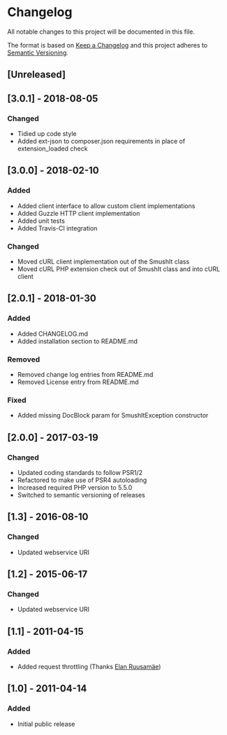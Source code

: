 # Changelog
All notable changes to this project will be documented in this file.

The format is based on [Keep a Changelog](http://keepachangelog.com/en/1.0.0/)
and this project adheres to [Semantic Versioning](http://semver.org/spec/v2.0.0.html).

## [Unreleased]

## [3.0.1] - 2018-08-05
### Changed
- Tidied up code style
- Added ext-json to composer.json requirements in place of extension_loaded check

## [3.0.0] - 2018-02-10
### Added
- Added client interface to allow custom client implementations
- Added Guzzle HTTP client implementation
- Added unit tests
- Added Travis-CI integration

### Changed
- Moved cURL client implementation out of the SmushIt class
- Moved cURL PHP extension check out of SmushIt class and into cURL client

## [2.0.1] - 2018-01-30
### Added
- Added CHANGELOG.md
- Added installation section to README.md

### Removed
- Removed change log entries from README.md
- Removed License entry from README.md

### Fixed
- Added missing DocBlock param for SmushItException constructor

## [2.0.0] - 2017-03-19
### Changed
- Updated coding standards to follow PSR1/2
- Refactored to make use of PSR4 autoloading
- Increased required PHP version to 5.5.0
- Switched to semantic versioning of releases

## [1.3] - 2016-08-10
### Changed
- Updated webservice URI

## [1.2] - 2015-06-17
### Changed
- Updated webservice URI

## [1.1] - 2011-04-15
### Added
- Added request throttling (Thanks [Elan Ruusamäe](https://github.com/glensc))

## [1.0] - 2011-04-14
### Added
- Initial public release
